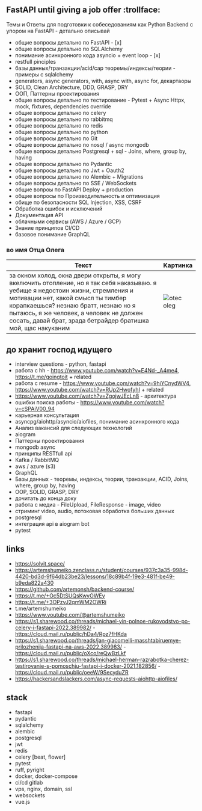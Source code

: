 ## FastAPI until giving a job offer :trollface:

Темы и Ответы для подготовки к собеседованиям как Python Backend с упором на FastAPI - детально описывай
- общие вопросы детально по FastAPI - [x]
- общие вопросы детально по SQLAlchemy
- понимание асинхронного кода asyncio + event loop - [x]
- restfull pinciples
- базы данных/транзакции/acid/cap теоремы/индексы/теории - примеры с sqlalchemy
- generators, async generators, with, async with, async for, декартаоры
- SOLID, Clean Architecture, DDD, GRASP, DRY
- ООП, Паттерны проектирования
- общие вопросы детально по тестирование - Pytest + Async Httpx, mock, fixtures, dependencies override
- общие вопросы детально по celery
- общие вопросы детально по rabbitmq
- общие вопросы детально по redis
- общие вопросы детально по python
- общие вопросы детально по Git
- общие вопросы детально по nosql / async mongodb
- общие вопросы детально Postgresql + sql - Joins, where, group by, having
- общие вопросы детально по Pydantic
- общие вопросы детально по Jwt + Oauth2
- общие вопросы детально по Alembic + Migrations
- общие вопросы детально по SSE / WebSockets
- общие вопроы по FastAPI Deploy + production
- общие вопросы по Производительность и оптимизация
- обище по безопасности SQL Injection, XSS, CSRF
- Обработка ошибок и исключений
- Документация API
- облачными сервисы (AWS / Azure / GСP)
- Знание принципов CI/CD
- базовое понимание GraphQL


### во имя Отца Олега

| Текст                                                                                                                      | Картинка                |
|----------------------------------------------------------------------------------------------------------------------------|-------------------------|
| за окном холод, окна двери открыты, я могу вкелючить отопление, но я так себя наказываю. я уебище я недостоин жизни, стремления и мотивации нет, какой смысл ты тимбер корапкаешься? незнаю братт, незнаю но я пытаюсь, я же человек, а человек не должен сосать, давай брат, зрада бетрайдер братишка мой, щас накуканим | ![otec oleg](oleg.jpg)  |


## до хранит господ идущего
- interview questions - python, fastapi
- работа с hh - https://www.youtube.com/watch?v=E4Nd-_A4me4, https://t.me/goingtoit + related
- работа с resume - https://www.youtube.com/watch?v=9hiYCnydWV4, https://www.youtube.com/watch?v=RUp2HwofyhI + related
- https://www.youtube.com/watch?v=ZgojwJEcLn8 - архитектура
- ошибки поиска работы - https://www.youtube.com/watch?v=cSPAiV00_94
- карьерная консультация
- asyncpg/aiohttp/asyncio/aiofiles, понимание асинхронного кода
- Анализ вакансий для следующих технологий
- aiogram
- Паттерны проектирования
- mongodb async
- принципы RESTfull api
- Kafka / RabbitMQ
- aws / azure (s3)
- GraphQL
- Базы данных - теоремы, индексы, теории, транзакции, ACID, Joins, where, group by, having
- OOP, SOLID, GRASP, DRY
- дочитать до конца доку
- работа с медиа - FileUpload, FileResponse - image, video
- стриминг video, audio, потоковая обработка больших данных
- postgresql
- интеграция api в aiogram bot
- pytest

## links
- https://solvit.space/
- https://artemshumeiko.zenclass.ru/student/courses/937c3a35-998d-4420-bd3d-9f64db23be23/lessons/18c89b4f-19e3-481f-be49-b9eda822a430
- https://github.com/artemonsh/backend-course/
- https://t.me/+Oc5DtSUQsKwyOWEy
- https://t.me/+3OPzvJ2qmWM2OWRi
- t.me/artemshumeiko
- https://www.youtube.com/@artemshumeiko
- https://s1.sharewood.co/threads/michael-yin-polnoe-rukovodstvo-po-celery-i-fastapi-2022.389982/ - https://cloud.mail.ru/public/hDa4/Rpz7fHKda
- https://s1.sharewood.co/threads/jan-giacomelli-masshtabiruemye-prilozhenija-fastapi-na-aws-2022.389983/ - https://cloud.mail.ru/public/oXco/reQwBzLkf
- https://s1.sharewood.co/threads/michael-herman-razrabotka-cherez-testirovanie-s-pomoschju-fastapi-i-docker-2021.182856/ - https://cloud.mail.ru/public/oeeW/9SecyduZR
- https://hackersandslackers.com/async-requests-aiohttp-aiofiles/

## stack 
- fastapi
- pydantic
- sqlalchemy
- alembic
- postgresql
- jwt
- redis
- celery [beat, flower]
- pytest
- ruff, pyright
- docker, docker-compose
- ci/cd gitlab
- vps, nginx, domain, ssl
- websockets
- vue.js
